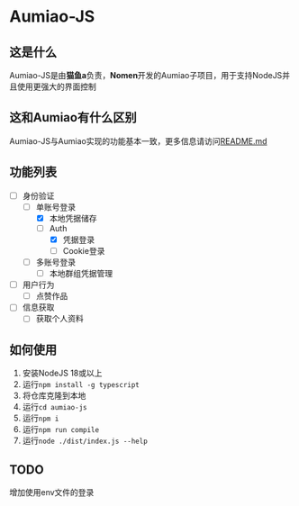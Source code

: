 
# Aumiao-JS

## 这是什么

Aumiao-JS是由**猫鱼a**负责，**Nomen**开发的Aumiao子项目，用于支持NodeJS并且使用更强大的界面控制

## 这和Aumiao有什么区别

Aumiao-JS与Aumiao实现的功能基本一致，更多信息请访问[README.md](../README.md)

## 功能列表

- [ ] 身份验证
  - [ ] 单账号登录
    - [x] 本地凭据储存
    - [ ] Auth
      - [x] 凭据登录
      - [ ] Cookie登录
  - [ ] 多账号登录
    - [ ] 本地群组凭据管理
- [ ] 用户行为
  - [ ] 点赞作品
- [ ] 信息获取
  - [ ] 获取个人资料

## 如何使用


1. 安装NodeJS 18或以上
2. 运行`npm install -g typescript`
3. 将仓库克隆到本地
4. 运行`cd aumiao-js`
5. 运行`npm i`
6. 运行`npm run compile`
7. 运行`node ./dist/index.js --help`

## TODO

增加使用env文件的登录
